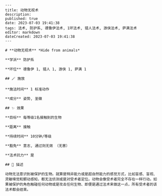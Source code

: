 
    ---
    title: 动物无视术
    description: 
    published: true
    date: 2023-07-03 19:41:38
    tags: 法术, 防护系, 德鲁伊法术, 1环法术, 猎人法术, 游侠法术, 萨满法术
    editor: markdown
    dateCreated: 2023-07-03 19:41:38
    ---

    # **动物无视术** *Hide from animals*

    **学派** 防护系 

    **环位** 德鲁伊 1, 猎人 1, 游侠 1, 萨满 1

    ## 🪄 施放

    **施法时间** 1 标准动作

    **成分** 姿势, 圣徽

    ## ✨ 效果 

    **目标** 每等级1名接触到的生物 

    **距离** 接触  

    **持续时间** 10分钟/等级 

    **豁免** 意志, 通过则无效 （无害）

    **法术抗力** 是

    ## 📖 描述

    动物无法意识到被保护的生物。就算是特异能力或是超自然能力的感觉方式，比如盲感、盲视、灵敏嗅觉和颤动感知，都无法侦测或是对受术者定位。动物会像受术者完全不存在一样行动。如果被保护的角色触碰任何动物或是攻击任何生物、即便是通过法术来做这一点，所有受术者的该法术都会结束。
    